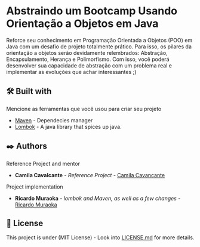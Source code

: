 # Abstraindo um Bootcamp Usando Orientação a Objetos em Java

Reforce seu conhecimento em Programação Orientada a Objetos (POO) em Java com um desafio de projeto totalmente prático. Para isso, os pilares da orientação a objetos serão devidamente relembrados: Abstração, Encapsulamento, Herança e Polimorfismo.
Com isso, você poderá desenvolver sua capacidade de abstração com um problema real e implementar as evoluções que achar interessantes ;)




## 🛠️ Built with

Mencione as ferramentas que você usou para criar seu projeto

* [Maven](https://maven.apache.org/) - Dependecies manager
* [Lombok](https://projectlombok.org/) - A java library that spices up java.


## ✒️ Authors

Reference Project and mentor

* **Camila Cavalcante** - *Reference Project* - [Camila Cavancante](https://github.com/cami-la/desafio-poo-dio)

Project implementation

* **Ricardo Muraoka** - *lombok and Maven, as well as a few changes* - [Ricardo Muraoka](https://www.linkedin.com/in/ricardo-muraoka/)


## 📄 License

This project is under (MIT License) - Look into
[LICENSE.md](https://github.com/ricardomuraoka/desafio-dio-poo/blob/main/LICENSE) for more details.

